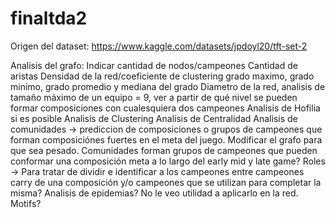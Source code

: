 # finaltda2

Origen del dataset: https://www.kaggle.com/datasets/jpdoyl20/tft-set-2

Analisis del grafo:
Indicar cantidad de nodos/campeones
Cantidad de aristas
Densidad de la red/coeficiente de clustering
grado maximo, grado minimo, grado promedio y mediana del grado
Diametro de la red, analisis de tamaño máximo de un equipo = 9, ver a partir de qué nivel se pueden formar composiciones con cualesquiera dos campeones
Analisis de Hofilia si es posible
Analisis de Clustering
Analisis de Centralidad
Analisis de comunidades -> prediccion de composiciones o grupos de campeones que forman composiciónes fuertes en el meta del juego. Modificar el grafo para que sea pesado. Comunidades forman grupos de campeones que pueden conformar una composición meta a lo largo del early mid y late game?
Roles -> Para tratar de dividir e identificar a los campeones entre campeones carry de una composición y/o campeones que se utilizan para completar la misma?
Analisis de epidemias? No le veo utilidad a aplicarlo en la red.
Motifs?